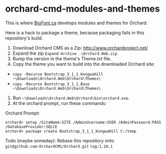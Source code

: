 # orchard-cmd-modules-and-themes

This is where [BigFont.ca]() develops modules and themes for Orchard.

Here is a hack to package a theme, because packaging fails in this repository's build. 

1. Download Orchard CMS as a Zip: http://www.orchardproject.net/
1. Expand the zip `Expand-Archive .\Orchard.Web.zip` 
1. Bump the version in the theme's Theme.txt file.
1. Copy the theme you want to build into the downloaded Orchard site:
 * `copy -Recurse Bootstrap_3_1_1_KongwaHill ~\Downloads\Orchard.Web\Orchard\Themes\`
 * `copy -Recurse Bootstrap_3_1_1_Base ~\Downloads\Orchard.Web\Orchard\Themes\`      
1. Run `~\Downloads\Orchard.Web\Orchard\bin\orchard.exe`.
1. At the orchard prompt, run these commands: 

Orchard Prompt:

    orchard> setup /SiteName:SITE /AdminUsername:USER /AdminPassword:PASS /DatabaseProvider:SQLCE
    orchard> package create Bootstrap_3_1_1_KongwaHill C:/temp
    
Todo (maybe someday): Rebase this repository onto `git@github.com:OrchardCMS/Orchard.git` `tag:1.10.1`
